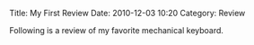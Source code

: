 [//]: # (Copied from the Pelican tutorial: https://docs.getpelican.com/en/latest/quickstart.html#create-an-article)
Title: My First Review
Date: 2010-12-03 10:20
Category: Review

Following is a review of my favorite mechanical keyboard.